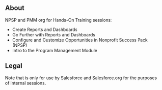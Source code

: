 ## About

NPSP and PMM org for Hands-On Training sessions:
+ Create Reports and Dashboards
+ Go Further with Reports and Dashboards
+ Configure and Customize Opportunities in Nonprofit Success Pack (NPSP)
+ Intro to the Program Management Module

## Legal

Note that is only for use by Salesforce and Salesforce.org for the purposes of internal sessions.
